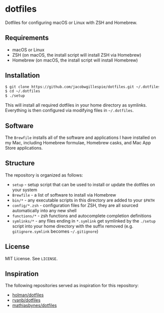 # dotfiles

Dotfiles for configuring macOS or Linux with ZSH and Homebrew.

## Requirements

- macOS or Linux
- ZSH (on macOS, the install script will install ZSH via Homebrew)
- Homebrew (on macOS, the install script will install Homebrew)

## Installation

```bash
$ git clone https://github.com/jacobwgillespie/dotfiles.git ~/.dotfiles
$ cd ~/.dotfiles
$ ./setup
```

This will install all required dotfiles in your home directory as symlinks. Everything is then configured via modifying files in `~/.dotfiles`.

## Software

The `Brewfile` installs all of the software and applications I have installed on my Mac, including Homebrew formulae, Homebrew casks, and Mac App Store applications.

## Structure

The repository is organized as follows:

- `setup` - setup script that can be used to install or update the dotfiles on your system
- `Brewfile` - a list of software to install via Homebrew
- `bin/*` - any executable scripts in this directory are added to your `$PATH`
- `config/*.zsh` - configuration files for ZSH, they are all sourced automatically into any new shell
- `functions/*` - zsh functions and autocomplete completion definitions
- `symlinks/*` - any files ending in `*.symlink` get symlinked by the `./setup` script into your home directory with the suffix removed (e.g. `gitignore.symlink` becomes `~/.gitignore`)

## License

MIT License. See `LICENSE`.

## Inspiration

The following repositories served as inspiration for this repository:

- [holman/dotfiles](https://github.com/holman/dotfiles)
- [ryanb/dotfiles](https://github.com/ryanb/dotfiles)
- [mathiasbynes/dotfiles](https://github.com/mathiasbynens/dotfiles)
